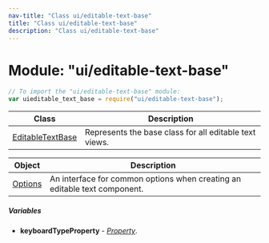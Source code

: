 ```yaml
---
nav-title: "Class ui/editable-text-base"
title: "Class ui/editable-text-base"
description: "Class ui/editable-text-base"
---
```

# Module: "ui/editable-text-base"

``` JavaScript
// To import the "ui/editable-text-base" module:
var uieditable_text_base = require("ui/editable-text-base");
```

Class | Description
------|------------
[EditableTextBase](../../ui/editable-text-base/EditableTextBase.md) | Represents the base class for all editable text views.

Object | Description
------|------------
[Options](../../ui/editable-text-base/Options.md) | An interface for common options when creating an editable text component.

##### Variables
 - **keyboardTypeProperty** - [_Property_](../../ui/core/dependency-observable/Property.md).